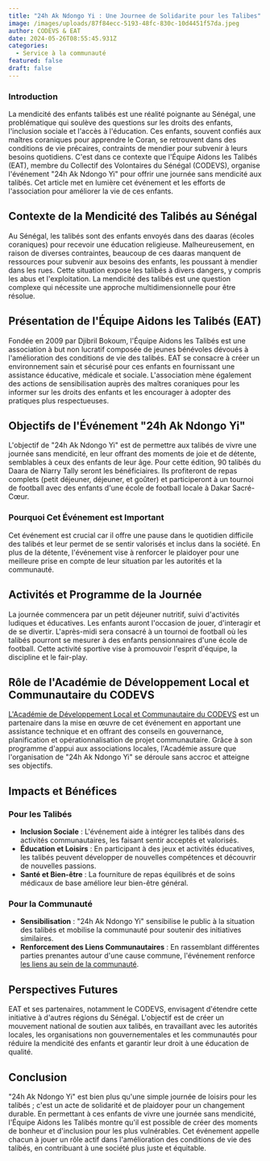 ```yaml
---
title: "24h Ak Ndongo Yi : Une Journee de Solidarite pour les Talibes"
image: /images/uploads/87f84ecc-5193-48fc-830c-10d4451f57da.jpeg
author: CODEVS & EAT
date: 2024-05-26T08:55:45.931Z
categories:
  - Service à la communauté
featured: false
draft: false
---
```

### Introduction 

La mendicité des enfants talibés est une réalité poignante au Sénégal, une problématique qui soulève des questions sur les droits des enfants, l'inclusion sociale et l'accès à l'éducation. Ces enfants, souvent confiés aux maîtres coraniques pour apprendre le Coran, se retrouvent dans des conditions de vie précaires, contraints de mendier pour subvenir à leurs besoins quotidiens. C'est dans ce contexte que l'Équipe Aidons les Talibés (EAT), membre du Collectif des Volontaires du Sénégal (CODEVS), organise l'événement "24h Ak Ndongo Yi" pour offrir une journée sans mendicité aux talibés. Cet article met en lumière cet événement et les efforts de l'association pour améliorer la vie de ces enfants.

## Contexte de la Mendicité des Talibés au Sénégal

Au Sénégal, les talibés sont des enfants envoyés dans des daaras (écoles coraniques) pour recevoir une éducation religieuse. Malheureusement, en raison de diverses contraintes, beaucoup de ces daaras manquent de ressources pour subvenir aux besoins des enfants, les poussant à mendier dans les rues. Cette situation expose les talibés à divers dangers, y compris les abus et l'exploitation. La mendicité des talibés est une question complexe qui nécessite une approche multidimensionnelle pour être résolue.

## Présentation de l'Équipe Aidons les Talibés (EAT)

Fondée en 2009 par Djibril Bokoum, l'Équipe Aidons les Talibés est une association à but non lucratif composée de jeunes bénévoles dévoués à l'amélioration des conditions de vie des talibés. EAT se consacre à créer un environnement sain et sécurisé pour ces enfants en fournissant une assistance éducative, médicale et sociale. L'association mène également des actions de sensibilisation auprès des maîtres coraniques pour les informer sur les droits des enfants et les encourager à adopter des pratiques plus respectueuses.

## Objectifs de l'Événement "24h Ak Ndongo Yi"

L'objectif de "24h Ak Ndongo Yi" est de permettre aux talibés de vivre une journée sans mendicité, en leur offrant des moments de joie et de détente, semblables à ceux des enfants de leur âge. Pour cette édition, 90 talibés du Daara de Niarry Tally seront les bénéficiaires. Ils profiteront de repas complets (petit déjeuner, déjeuner, et goûter) et participeront à un tournoi de football avec des enfants d'une école de football locale à Dakar Sacré-Cœur.

### Pourquoi Cet Événement est Important

Cet événement est crucial car il offre une pause dans le quotidien difficile des talibés et leur permet de se sentir valorisés et inclus dans la société. En plus de la détente, l'événement vise à renforcer le plaidoyer pour une meilleure prise en compte de leur situation par les autorités et la communauté.

## Activités et Programme de la Journée

La journée commencera par un petit déjeuner nutritif, suivi d'activités ludiques et éducatives. Les enfants auront l'occasion de jouer, d'interagir et de se divertir. L'après-midi sera consacré à un tournoi de football où les talibés pourront se mesurer à des enfants pensionnaires d'une école de football. Cette activité sportive vise à promouvoir l'esprit d'équipe, la discipline et le fair-play.

## Rôle de l'Académie de Développement Local et Communautaire du CODEVS

[L'Académie de Développement Local et Communautaire du CODEVS](https://codevsn.org/associations/) est un partenaire dans la mise en œuvre de cet événement en apportant une assistance technique et en offrant des conseils en gouvernance, planification et opérationnalisation de projet communautaire. Grâce à son programme d'appui aux associations locales, l'Académie assure que l'organisation de "24h Ak Ndongo Yi" se déroule sans accroc et atteigne ses objectifs.

## Impacts et Bénéfices

### Pour les Talibés

- **Inclusion Sociale** : L'événement aide à intégrer les talibés dans des activités communautaires, les faisant sentir acceptés et valorisés.
- **Éducation et Loisirs** : En participant à des jeux et activités éducatives, les talibés peuvent développer de nouvelles compétences et découvrir de nouvelles passions.
- **Santé et Bien-être** : La fourniture de repas équilibrés et de soins médicaux de base améliore leur bien-être général.

### Pour la Communauté

- **Sensibilisation** : "24h Ak Ndongo Yi" sensibilise le public à la situation des talibés et mobilise la communauté pour soutenir des initiatives similaires.
- **Renforcement des Liens Communautaires** : En rassemblant différentes parties prenantes autour d'une cause commune, l'événement renforce [les liens au sein de la communauté](https://codevsn.org/categories/service-%C3%A0-la-communaut%C3%A9/).

## Perspectives Futures

EAT et ses partenaires, notamment le CODEVS, envisagent d'étendre cette initiative à d'autres régions du Sénégal. L'objectif est de créer un mouvement national de soutien aux talibés, en travaillant avec les autorités locales, les organisations non gouvernementales et les communautés pour réduire la mendicité des enfants et garantir leur droit à une éducation de qualité.

## Conclusion

"24h Ak Ndongo Yi" est bien plus qu'une simple journée de loisirs pour les talibés ; c'est un acte de solidarité et de plaidoyer pour un changement durable. En permettant à ces enfants de vivre une journée sans mendicité, l'Équipe Aidons les Talibés montre qu'il est possible de créer des moments de bonheur et d'inclusion pour les plus vulnérables. Cet événement appelle chacun à jouer un rôle actif dans l'amélioration des conditions de vie des talibés, en contribuant à une société plus juste et équitable.
